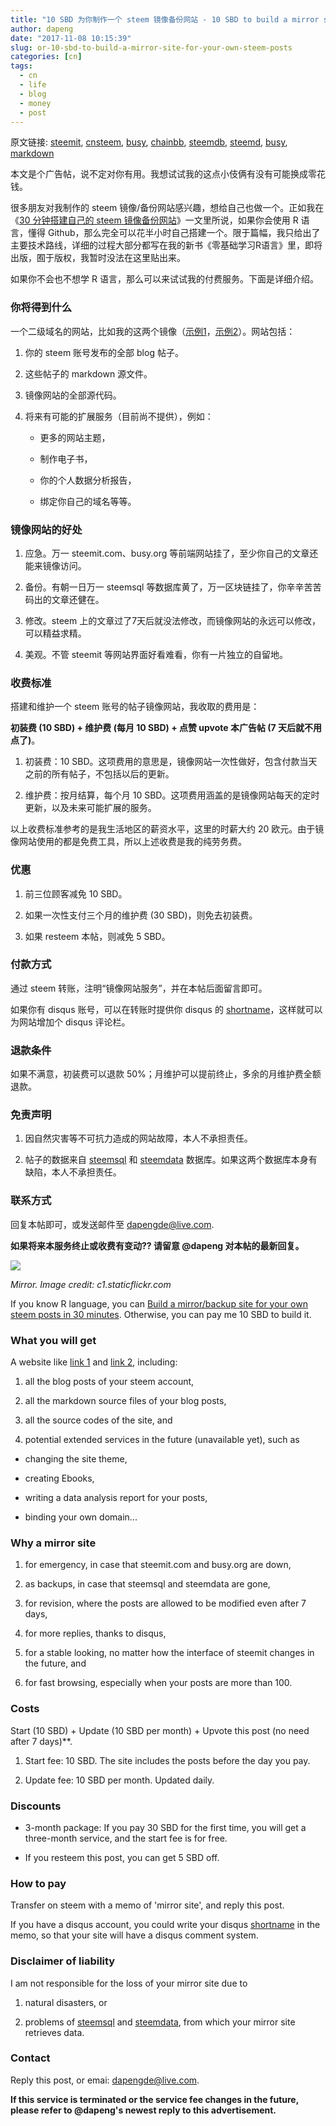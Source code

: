 ```yaml
---
title: "10 SBD 为你制作一个 steem 镜像备份网站 - 10 SBD to build a mirror site for your own steem posts"
author: dapeng
date: "2017-11-08 10:15:39"
slug: or-10-sbd-to-build-a-mirror-site-for-your-own-steem-posts
categories: [cn]
tags: 
  - cn
  - life
  - blog
  - money
  - post
---
```


原文链接: [steemit](https://steemit.com/cn/@dapeng/or-10-sbd-to-build-a-mirror-site-for-your-own-steem-posts), [cnsteem](https://cnsteem.com/cn/@dapeng/or-10-sbd-to-build-a-mirror-site-for-your-own-steem-posts), [busy](https://busy.org/cn/@dapeng/or-10-sbd-to-build-a-mirror-site-for-your-own-steem-posts), [chainbb](https://chainbb.com/cn/@dapeng/or-10-sbd-to-build-a-mirror-site-for-your-own-steem-posts), [steemdb](https://steemdb.com/cn/@dapeng/or-10-sbd-to-build-a-mirror-site-for-your-own-steem-posts), [steemd](https://steemd.com/cn/@dapeng/or-10-sbd-to-build-a-mirror-site-for-your-own-steem-posts), [busy](https://busy.org/cn/@dapeng/or-10-sbd-to-build-a-mirror-site-for-your-own-steem-posts), [markdown](https://raw.githubusercontent.com/pzhaonet/steem_mirror/master/content/post/or-10-sbd-to-build-a-mirror-site-for-your-own-steem-posts.md)

本文是个广告帖，说不定对你有用。我想试试我的这点小伎俩有没有可能换成零花钱。

很多朋友对我制作的 steem 镜像/备份网站感兴趣，想给自己也做一个。正如我在《[30 分钟搭建自己的 steem 镜像备份网站](https://cnsteem.com/steemdev/@dapeng/build-a-mirror-backup-site-for-your-own-steem-posts-in-30-minutes-or-30-steem#@guyverckw/re-dapeng-re-guyverckw-re-dapeng-build-a-mirror-backup-site-for-your-own-steem-posts-in-30-minutes-or-30-steem-20171108t074137642z)》一文里所说，如果你会使用 R 语言，懂得 Github，那么完全可以花半小时自己搭建一个。限于篇幅，我只给出了主要技术路线，详细的过程大部分都写在我的新书《零基础学习R语言》里，即将出版，囿于版权，我暂时没法在这里贴出来。

如果你不会也不想学 R 语言，那么可以来试试我的付费服务。下面是详细介绍。

### 你将得到什么

一个二级域名的网站，比如我的这两个镜像（[示例1](https://dapeng.netlify.com/)，[示例2](https://steemit.netlify.com/)）。网站包括：

1. 你的 steem 账号发布的全部 blog 帖子。

2. 这些帖子的 markdown 源文件。

3. 镜像网站的全部源代码。

4. 将来有可能的扩展服务（目前尚不提供），例如：

   - 更多的网站主题，

   - 制作电子书，

   - 你的个人数据分析报告，

   - 绑定你自己的域名等等。

### 镜像网站的好处

1. 应急。万一 steemit.com、busy.org 等前端网站挂了，至少你自己的文章还能来镜像访问。

2. 备份。有朝一日万一 steemsql 等数据库黄了，万一区块链挂了，你辛辛苦苦码出的文章还健在。

3. 修改。steem 上的文章过了7天后就没法修改，而镜像网站的永远可以修改，可以精益求精。

4. 美观。不管 steemit 等网站界面好看难看，你有一片独立的自留地。

### 收费标准

搭建和维护一个 steem 账号的帖子镜像网站，我收取的费用是：

**初装费 (10 SBD) + 维护费 (每月 10 SBD) + 点赞 upvote 本广告帖 (7 天后就不用点了)**。

1. 初装费：10 SBD。这项费用的意思是，镜像网站一次性做好，包含付款当天之前的所有帖子，不包括以后的更新。

2. 维护费：按月结算，每个月 10 SBD。这项费用涵盖的是镜像网站每天的定时更新，以及未来可能扩展的服务。

以上收费标准参考的是我生活地区的薪资水平，这里的时薪大约 20 欧元。由于镜像网站使用的都是免费工具，所以上述收费是我的纯劳务费。

### 优惠

1. 前三位顾客减免 10 SBD。

2. 如果一次性支付三个月的维护费 (30 SBD)，则免去初装费。

3. 如果 resteem 本帖，则减免 5 SBD。


### 付款方式

通过 steem 转账，注明“镜像网站服务”，并在本帖后面留言即可。

如果你有 disqus 账号，可以在转账时提供你 disqus 的 [shortname](https://help.disqus.com/customer/portal/articles/466208-what-s-a-shortname-)，这样就可以为网站增加个 disqus 评论栏。

### 退款条件

如果不满意，初装费可以退款 50%；月维护可以提前终止，多余的月维护费全额退款。

### 免责声明

1. 因自然灾害等不可抗力造成的网站故障，本人不承担责任。

2. 帖子的数据来自 [steemsql](http://www.steemsql.com/) 和 [steemdata](https://steemdata.com/) 数据库。如果这两个数据库本身有缺陷，本人不承担责任。

### 联系方式

回复本帖即可，或发送邮件至 dapengde@live.com.

**如果将来本服务终止或收费有变动?? 请留意 @dapeng 对本帖的最新回复。**

![](https://c1.staticflickr.com/4/3867/15067077498_003aae096f_b.jpg)

*Mirror. Image credit: c1.staticflickr.com*

If you know R language, you can [Build a mirror/backup site for your own steem posts in 30 minutes](https://cnsteem.com/steemdev/@dapeng/build-a-mirror-backup-site-for-your-own-steem-posts-in-30-minutes-or-30-steem). Otherwise, you can pay me 10 SBD to build it. 

### What you will get

A website like [link 1](https://dapeng.netlify.com/) and [link 2](https://steemit.netlify.com/), including:

1. all the blog posts of your steem account,

2. all the markdown source files of your blog posts,

3. all the source codes of the site, and

4. potential extended services in the future (unavailable yet), such as 

  - changing the site theme, 

  - creating Ebooks, 

  - writing a data analysis report for your posts, 

  - binding your own domain...

### Why a mirror site

1. for emergency, in case that steemit.com and busy.org are down,

2. as backups, in case that steemsql and steemdata are gone,

3. for revision, where the posts are allowed to be modified even after 7 days,

4. for more replies, thanks to disqus,

5. for a stable looking, no matter how the interface of steemit changes in the future, and

6. for fast browsing, especially when your posts are more than 100.

### Costs

Start (10 SBD) + Update (10 SBD per month) + Upvote this post (no need after 7 days)**.

1. Start fee: 10 SBD. The site includes the posts before the day you pay.

2. Update fee: 10 SBD per month. Updated daily.

### Discounts

- 3-month package: If you pay 30 SBD for the first time, you will get a three-month service, and the start fee is for free.

- If you resteem this post, you can get 5 SBD off.

### How to pay

Transfer on steem with a memo of 'mirror site', and reply this post.

If you have a disqus account, you could write your disqus [shortname](https://help.disqus.com/customer/portal/articles/466208-what-s-a-shortname-) in the memo, so that your site will have a disqus comment system.

### Disclaimer of liability

I am not responsible for the loss of your mirror site due to 

1. natural disasters, or

2. problems of [steemsql](http://www.steemsql.com/) and [steemdata](https://steemdata.com/), from which your mirror site retrieves data.

### Contact

Reply this post, or emai: dapengde@live.com.

**If this service is terminated or the service fee changes in the future, please refer to @dapeng's newest reply to this advertisement.**
